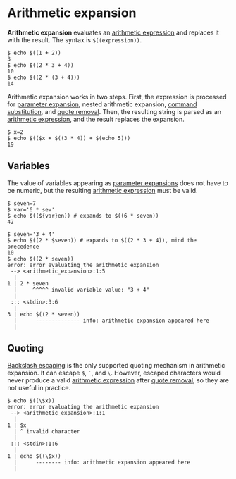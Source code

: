 # Arithmetic expansion

[arithmetic expression]: ../../arithmetic.md

**Arithmetic expansion** evaluates an [arithmetic expression] and replaces it with the result. The syntax is `$((expression))`.

```shell
$ echo $((1 + 2))
3
$ echo $((2 * 3 + 4))
10
$ echo $((2 * (3 + 4)))
14
```

Arithmetic expansion works in two steps. First, the expression is processed for [parameter expansion](parameters.md), nested arithmetic expansion, [command substitution](command_substitution.md), and [quote removal](quoting.md#quote-removal). Then, the resulting string is parsed as an [arithmetic expression], and the result replaces the expansion.

```shell
$ x=2
$ echo $(($x + $((3 * 4)) + $(echo 5)))
19
```

## Variables

The value of variables appearing as [parameter expansions](parameters.md) does not have to be numeric, but the resulting [arithmetic expression] must be valid.

```shell
$ seven=7
$ var='6 * sev'
$ echo $((${var}en)) # expands to $((6 * seven))
42
```

```shell
$ seven='3 + 4'
$ echo $((2 * $seven)) # expands to $((2 * 3 + 4)), mind the precedence
10
$ echo $((2 * seven))
error: error evaluating the arithmetic expansion
 --> <arithmetic_expansion>:1:5
  |
1 | 2 * seven
  |     ^^^^^ invalid variable value: "3 + 4"
  |
 ::: <stdin>:3:6
  |
3 | echo $((2 * seven))
  |      -------------- info: arithmetic expansion appeared here
  |
```

## Quoting

[Backslash escaping](quoting.md#backslash) is the only supported quoting mechanism in arithmetic expansion. It can escape `$`, `` ` ``, and `\`. However, escaped characters would never produce a valid [arithmetic expression] after [quote removal](quoting.md#quote-removal), so they are not useful in practice.

```shell
$ echo $((\$x))
error: error evaluating the arithmetic expansion
 --> <arithmetic_expansion>:1:1
  |
1 | $x
  | ^ invalid character
  |
 ::: <stdin>:1:6
  |
1 | echo $((\$x))
  |      -------- info: arithmetic expansion appeared here
  |
```
